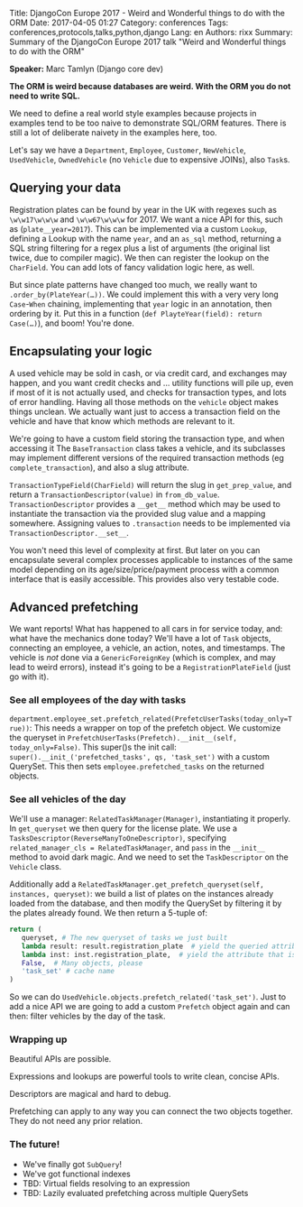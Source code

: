 Title: DjangoCon Europe 2017 - Weird and Wonderful things to do with the ORM
Date:   2017-04-05 01:27
Category: conferences
Tags: conferences,protocols,talks,python,django
Lang: en
Authors: rixx
Summary: Summary of the DjangoCon Europe 2017 talk "Weird and Wonderful things to do with the ORM"

**Speaker:** Marc Tamlyn (Django core dev)

**The ORM is weird because databases are weird. With the ORM you do not need to write SQL.**

We need to define a real world style examples because projects in examples tend to be too naive to demonstrate SQL/ORM
features. There is still a lot of deliberate naivety in the examples here, too.

Let's say we have a `Department`, `Employee`, `Customer`, `NewVehicle`, `UsedVehicle`, `OwnedVehicle` (no `Vehicle` due
to expensive JOINs), also `Task`s.

## Querying your data

Registration plates can be found by year in the UK with regexes such as `\w\w17\w\w\w` and `\w\w67\w\w\w` for 2017.
We want a nice API for this, such as (`plate__year=2017`). This can be implemented via a custom `Lookup`, defining a
Lookup with the name `year`, and an `as_sql` method, returning a SQL string filtering for a regex plus a list of
arguments (the original list twice, due to compiler magic). We then can register the lookup on the `CharField`.
You can add lots of fancy validation logic here, as well.

But since plate patterns have changed too much, we really want to `.order_by(PlateYear(…))`. We could implement this
with a very very long `Case`-`When` chaining, implementing that `year` logic in an annotation, then ordering by it.
Put this in a function (`def PlayteYear(field): return Case(…)`), and boom! You're done.

## Encapsulating your logic

A used vehicle may be sold in cash, or via credit card, and exchanges may happen, and you want credit checks and …
utility functions will pile up, even if most of it is not actually used, and checks for transaction types, and lots of
error handling. Having all those methods on the `vehicle` object makes things unclean. We actually want just to access a
transaction field on the vehicle and have that know which methods are relevant to it.

We're going to have a custom field storing the transaction type, and when accessing it
The `BaseTransaction` class takes a vehicle, and its subclasses may implement different versions of the required
transaction methods (eg `complete_transaction`), and also a slug attribute.

`TransactionTypeField(CharField)` will return the slug in `get_prep_value`, and return a `TransactionDescriptor(value)`
in `from_db_value`. `TransactionDescriptor` provides a `__get__` method which may be used to instantiate the transaction
via the provided slug value and a mapping somewhere. Assigning values to `.transaction` needs to be implemented via
`TransactionDescriptor.__set__`.

You won't need this level of complexity at first. But later on you can encapsulate several complex processes applicable
to instances of the same model depending on its age/size/price/payment process with a common interface that is easily
accessible. This provides also very testable code.

## Advanced prefetching

We want reports! What has happened to all cars in for service today, and: what have the mechanics done today?
We'll have a lot of `Task` objects, connecting an employee, a vehicle, an action, notes, and timestamps. The vehicle is
*not* done via a `GenericForeignKey` (which is complex, and may lead to weird errors), instead it's going to be a
`RegistrationPlateField` (just go with it).

### See all employees of the day with tasks

`department.employee_set.prefetch_related(PrefetcUserTasks(today_only=True))`: This needs a wrapper on top of the
prefetch object. We customize the queryset in `PrefetchUserTasks(Prefetch).__init__(self, today_only=False)`. This
super()s the init call: `super().__init_('prefetched_tasks', qs, 'task_set')` with a custom QuerySet. This then sets
`employee.prefetched_tasks` on the returned objects.

### See all vehicles of the day

We'll use a manager: `RelatedTaskManager(Manager)`, instantiating it properly. In `get_queryset` we then query for the
license plate. We use a `TasksDescriptor(ReverseManyToOneDescriptor)`, specifying `related_manager_cls =
RelatedTaskManager`, and `pass` in the `__init__` method to avoid dark magic. And we need to set the `TaskDescriptor` on
the `Vehicle` class.

Additionally add a `RelatedTaskManager.get_prefetch_queryset(self, instances, queryset)`: we build a list of plates on
the instances already loaded from the database, and then modify the QuerySet by filtering it by the plates already
found. We then return a 5-tuple of:

```python
return (
   queryset, # The new queryset of tasks we just built
   lambda result: result.registration_plate  # yield the queried attribute
   lambda inst: inst.registration_plate,  # yield the attribute that is attached to this
   False,  # Many objects, please
   'task_set' # cache name
)
```

So we can do `UsedVehicle.objects.prefetch_related('task_set')`.
Just to add a nice API we are going to add a custom `Prefetch` object again and can then: filter vehicles by the day of
the task.

### Wrapping up

Beautiful APIs are possible.

Expressions and lookups are powerful tools to write clean, concise APIs.

Descriptors are magical and hard to debug.

Prefetching can apply to any way you can connect the two objects together. They do not need any prior relation.

### The future!

- We've finally got `SubQuery`!
- We've got functional indexes
- TBD: Virtual fields resolving to an expression
- TBD: Lazily evaluated prefetching across multiple QuerySets

